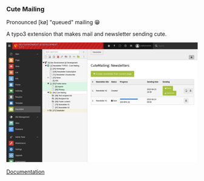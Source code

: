 ### Cute Mailing

Pronounced [kø] "queued" mailing :grin:

A typo3 extension that makes mail and newsletter sending cute.

![cute_mail](./Documentation/Images/Build/NewsletterModule.png)

[Documentation](./Documentation/Index.rst)

